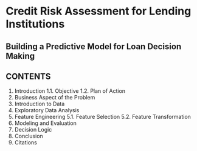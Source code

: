 # Credit Risk Assessment for Lending Institutions
## Building a Predictive Model for Loan Decision Making

## CONTENTS

1. Introduction
   1.1. Objective
   1.2. Plan of Action
2. Business Aspect of the Problem
3. Introduction to Data
4. Exploratory Data Analysis
5. Feature Engineering
   5.1. Feature Selection
   5.2. Feature Transformation
7. Modeling and Evaluation
8. Decision Logic
9. Conclusion
10. Citations
